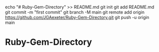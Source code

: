 echo "# Ruby-Gem-Directory" >> README.md
git init
git add README.md
git commit -m "first commit"
git branch -M main
git remote add origin https://github.com/JGAexeter/Ruby-Gem-Directory.git
git push -u origin main
# Ruby-Gem-Directory
